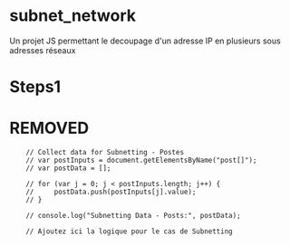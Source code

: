 # subnet_network
Un projet JS permettant le decoupage d'un adresse IP en plusieurs sous adresses réseaux
# Steps1

# REMOVED


        // Collect data for Subnetting - Postes
        // var postInputs = document.getElementsByName("post[]");
        // var postData = [];

        // for (var j = 0; j < postInputs.length; j++) {
        //     postData.push(postInputs[j].value);
        // }

        // console.log("Subnetting Data - Posts:", postData);

        // Ajoutez ici la logique pour le cas de Subnetting